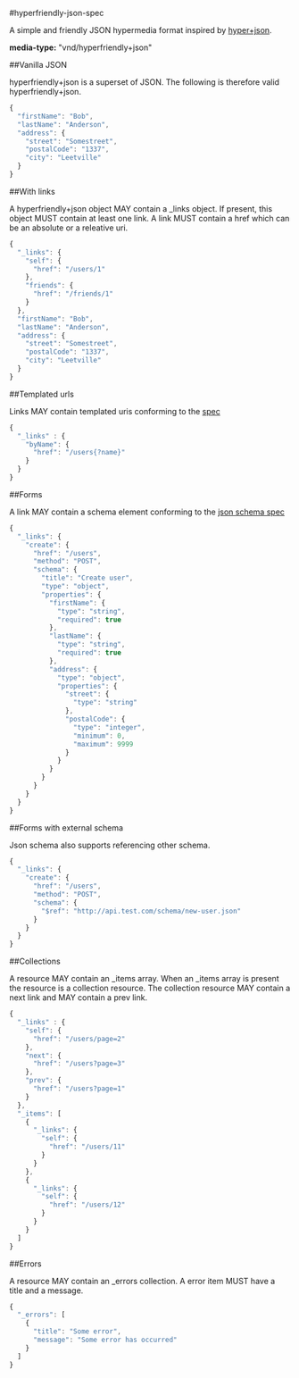 #hyperfriendly-json-spec

A simple and friendly JSON hypermedia format inspired by [hyper+json](https://github.com/cainus/hyper-json-spec).

**media-type:** "vnd/hyperfriendly+json"

##Vanilla JSON

hyperfriendly+json is a superset of JSON. The following is therefore valid hyperfriendly+json.

```javascript
{
  "firstName": "Bob",
  "lastName": "Anderson",
  "address": {
    "street": "Somestreet",
    "postalCode": "1337",
    "city": "Leetville"
  }
}
```

##With links

A hyperfriendly+json object MAY contain a _links object. If present, this object MUST contain at least one link. A link MUST contain a href which can be an absolute or a releative uri.

```javascript
{
  "_links": {
    "self": {
      "href": "/users/1"
    },
    "friends": {
      "href": "/friends/1"
    }
  },
  "firstName": "Bob",
  "lastName": "Anderson",
  "address": {
    "street": "Somestreet",
    "postalCode": "1337",
    "city": "Leetville"
  }
}
```

##Templated urls

Links MAY contain templated uris conforming to the [spec](http://tools.ietf.org/html/rfc6570)

```javascript
{
  "_links" : {
    "byName": {
      "href": "/users{?name}"
    }
  }
}
```

##Forms

A link MAY contain a schema element conforming to the [json schema spec](http://json-schema.org/)

```javascript
{
  "_links": {
    "create": {
      "href": "/users",
      "method": "POST",
      "schema": {
        "title": "Create user",
        "type": "object",
        "properties": {
          "firstName": {
            "type": "string",
            "required": true
          },
          "lastName": {
            "type": "string",
            "required": true
          },
          "address": {
            "type": "object",
            "properties": {
              "street": {
                "type": "string"
              },
              "postalCode": {
                "type": "integer",
                "minimum": 0,
                "maximum": 9999
              }
            }
          }
        }
      }
    }
  }
}
```

##Forms with external schema

Json schema also supports referencing other schema.

```javascript
{
  "_links": {
    "create": {
      "href": "/users",
      "method": "POST",
      "schema": {
        "$ref": "http://api.test.com/schema/new-user.json"
      }
    }
  }
}
```

##Collections

A resource MAY contain an _items array. When an _items array is present the resource is a collection resource. The collection resource MAY contain a next link and MAY contain a prev link.

```javascript
{
  "_links" : {
    "self": {
      "href": "/users/page=2"
    },
    "next": {
      "href": "/users?page=3"
    },
    "prev": {
      "href": "/users?page=1"
    }
  },
  "_items": [
    {
      "_links": {
        "self": {
          "href": "/users/11"
        }
      }
    },
    {
      "_links": {
        "self": {
          "href": "/users/12"
        }
      }
    }
  ]
}
```

##Errors

A resource MAY contain an _errors collection. A error item MUST have a title and a message.

```javascript
{
  "_errors": [
    {
      "title": "Some error",
      "message": "Some error has occurred"
    }
  ]
}
```
